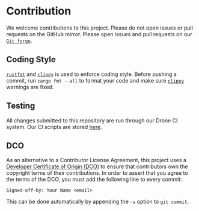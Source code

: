 # Contribution

We welcome contributions to this project. Please do not open issues or pull requests on the GitHub mirror. Please open issues and pull requests on our [`Git forge`](https://src.notgull.net/notgull/line-straddler).

## Coding Style

[`rustfmt`] and [`clippy`] is used to enforce coding style. Before pushing a commit, run `cargo fmt --all` to format your code and make sure [`clippy`] warnings are fixed.

[`rustfmt`]: https://github.com/rust-lang/rustfmt
[`clippy`]: https://github.com/rust-lang/clippy

## Testing

All changes submitted to this repository are run through our Drone CI system. Our CI scripts are stored [here](https://src.notgull.net/notgull/ci).

## DCO

As an alternative to a Contributor License Agreement, this project uses a [Developer Certificate of Origin (DCO)](./DCO.txt) to ensure that contributors own the copyright terms of their contributions. In order to assert that you agree to the terms of the DCO, you must add the following line to every commit:

```
Signed-off-by: Your Name <email>
```

This can be done automatically by appending the `-s` option to `git commit`.
